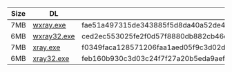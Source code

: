 |    Size   |     DL  | sha512sum |
|  ---  |  ---  |  ---  |
| 7MB | [wxray.exe](https://cdn.jsdelivr.net/gh/googleians/Xray-core@main/wxray.exe) | fae51a497315de343885f5d8da40a52de4967809f5e5300833f6a6ab8be466217efde18cefdd6435d1d43383e355c0ba75bb40280d9da050a5a2389e2e25a394 |
| 6MB | [wxray32.exe](https://cdn.jsdelivr.net/gh/googleians/Xray-core@main/wxray32.exe) | ced2ec553025fe2f0d57f8880db882cb46dc6a97c8bb1de2a5c33faddbb1e52531a14264b73435f25cb17312effb9a1bc15784e5da1c5eaf1ce14a06cdd23799 |
| 7MB | [xray.exe](https://cdn.jsdelivr.net/gh/googleians/Xray-core@main/xray.exe) | f0349faca128571206faa1aed05f9c3d02d161339366cbcf0401cc4d036714bc40c76468a1f9baf0f78a56b8270d5ff998c9f0ed342c1761758be4b2e7aff0b9 |
| 6MB | [xray32.exe](https://cdn.jsdelivr.net/gh/googleians/Xray-core@main/xray32.exe) | feb160b930c3d03c24f7f27a20b5eda9aef5535e6f3aeb5266c997673199453df2853a395f3cf743462bc0ee42831d8135227deeb09811544543e446e9d50bbe |
